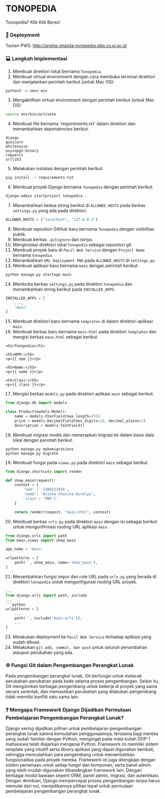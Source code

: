 # TONOPEDIA  
Tonopedia? Klik Klik Beres!

### 📎 Deployment
Tautan PWS: http://arisha-shaista-tonopedia.pbp.cs.ui.ac.id  
  
  
### 💻 Langkah Implementasi
1. Membuat direktori lokal bernama `Tonopedia`.  
2. Membuat virtual environment dengan cara membuka terminal direktori dan menjalankan perintah berikut (untuk Mac OS):  
```bash
python3 -m venv env
```
3. Mengaktifkan virtual environment dengan perintah berikut (untuk Mac OS):  
```bash
source env/bin/activate
```
4. Membuat file bernama 'requirements.txt' dalam direktori dan menambahkan *dependencies* berikut.  
```
django  
gunicorn  
whitenoise  
psycopg2-binary  
requests  
urllib3  
```
5. Melakukan instalasi dengan perintah berikut.  
```bash
pip install -r requirements.txt
```
6. Membuat proyek Django bernama `tonopedia` dengan perintah berikut.  
```bash
django-admin startproject tonopedia .
```
7. Menambahkan kedua string berikut di `ALLOWED_HOSTS` pada berkas `settings.py` yang ada pada direktori.
```python
ALLOWED_HOSTS = ["localhost", "127.0.0.1"]
```
8. Membuat repositori GitHub baru bernama `Tonopedia` dengan visibilitas publik.  
9. Membuat berkas `.gitignore` dan isinya.  
10. Menginisiasi direktori lokal `Tonopedia` sebagai repositori git.  
11. Membuat proyek baru di `Pacil Web Service` dengan `Project Name` bernama `tonopedia`.  
12. Menambahkan `URL Deployment PWS` pada `ALLOWED_HOSTS` di `settings.py`.  
13. Membuat aplikasi baru bernama `main` dengan perintah berikut.  
```bash
python manage.py startapp main
```
14. Membuka berkas `settings.py` pada direktori `tonopedia` dan menambahkan string berikut pada `INSTALLED_APPS`.
```python
INSTALLED_APPS = [
    ...,
    'main'
]
```
15. Membuat direktori baru bernama `templates` di dalam direktori aplikasi `main`.  
16. Membuat berkas baru bernama `main.html` pada direktori `templates` dan mengisi berkas `main.html` sebagai berikut.
```django
<h1>Tonopedia</h1>

<h5>NPM:</h5>
<p>{{ npm }}</p>

<h5>Name:</h5>
<p>{{ name }}</p>

<h5>Class:</h5>
<p>{{ class }}</p>
```
17. Mengisi berkas `models.py` pada direktori aplikasi `main` sebagai berikut.
```python
from django.db import models

class Product(models.Model):
    name = models.CharField(max_length=255)
    price = models.DecimalField(max_digits=10, decimal_places=2)
    description = models.TextField()
```
18. Membuat migrasi model dan menerapkan migrasi ke dalam basis data lokal dengan perintah berikut.
```
python manage.py makemigrations
python manage.py migrate
```
19. Membuat fungsi pada `views.py` pada direktori `main` sebagai berikut.
```python
from django.shortcuts import render

def show_main(request):
    context = {
        'npm' : '2306123456',
        'name': 'Arisha Shaista Aurelya',
        'class': 'PBP C'
    }

    return render(request, "main.html", context)
```
20. Membuat berkas `urls.py` pada direktori `main` dengan isi sebagai berikut untuk mengonfirmasi *routing* URL aplikasi `main` .
```python
from django.urls import path
from main.views import show_main

app_name = 'main'

urlpatterns = [
    path('', show_main, name='show_main'),
]
```
21. Menambahkan fungsi impor dan rute URL pada `urls.py` yang berada di direktori `tonopedia` untuk mengonfigurasi *routing* URL proyek.
```python
...
from django.urls import path, include
...
```python
urlpatterns = [
    ...
    path('', include('main.urls')),
    ...
]
```
23. Melakukan deployment ke `Pacil Web Service` terhadap aplikasi yang sudah dibuat.
24. Melakukan `git add, commit, dan push` untuk seluruh penambahan ataupun perubahan yang ada.
  
### ⚙️ Fungsi Git dalam Pengembangan Perangkat Lunak
Pada pengembangan perangkat lunak, Git berfungsi untuk melacak perubahan-perubahan pada kode selama proses pengembangan. Selain itu, Git mengizinkan berbagai pengembang untuk bekerja di proyek yang sama secara serentak, dan memastikan perubahan yang dilakukan pengembang tidak memiliki konflik satu sama lain.  


### ❓ Mengapa Framework Django Dijadikan Permulaan Pembelajaran Pengembangan Perangkat Lunak?  
Django sering dijadikan pilihan untuk pembelajaran pengembangan perangkat lunak karena kemudahan penggunaannya, terutama bagi mereka yang sudah familiar dengan Python, mengingat pada mata kuliah DDP-1 mahasiswa telah diajarkan mengenai Python. Framework ini memiliki sistem template yang intuitif serta *library* aplikasi yang dapat digunakan kembali, sehingga memudahkan para pengembang untuk menambahkan fungsionalitas pada proyek mereka.  Framework ini juga dilengkapi dengan sistem penamaan untuk setiap fungsi dan komponen, serta panel admin yang lebih mudah digunakan dibandingkan framework lain. Dengan berbagai modul bawaan seperti ORM, panel admin, migrasi, dan autentikasi. Dengan demikian, Django mempercepat proses pengembangan tanpa harus memulai dari nol, menjadikannya pilihan tepat untuk permulaan pembelajaran pengembangan perangkat lunak.
